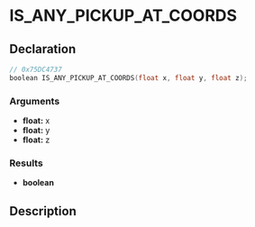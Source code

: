 # IS_ANY_PICKUP_AT_COORDS

## Declaration
```cpp
// 0x75DC4737
boolean IS_ANY_PICKUP_AT_COORDS(float x, float y, float z);
```

### Arguments
- **float:** x
- **float:** y
- **float:** z

### Results
- **boolean**

## Description
